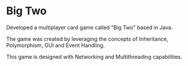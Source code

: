 # Big Two

Developed a multiplayer card game called "Big Two" based in Java.

The game was created by leveraging the concepts of Inheritance, Polymorphism, GUI and Event Handling. 

This game is designed with Networking and Multithreading capabilities.

